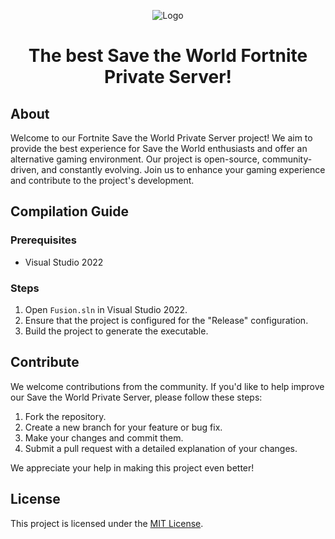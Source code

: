 <p align="center">
  <img src="https://media.discordapp.net/attachments/1134250389403873331/1165870523788574800/FusionIcon.png?ex=65486c89&is=6535f789&hm=4aab326d88ac415716ea7eeffe19b524b87d98fa14c7400820032740dbd316a8&=" alt="Logo">
</p>

<h1 align="center">The best Save the World Fortnite Private Server!</h1>

## About

Welcome to our Fortnite Save the World Private Server project! We aim to provide the best experience for Save the World enthusiasts and offer an alternative gaming environment. Our project is open-source, community-driven, and constantly evolving. Join us to enhance your gaming experience and contribute to the project's development.

## Compilation Guide

### Prerequisites
- Visual Studio 2022

### Steps
1. Open `Fusion.sln` in Visual Studio 2022.
2. Ensure that the project is configured for the "Release" configuration.
3. Build the project to generate the executable.

## Contribute

We welcome contributions from the community. If you'd like to help improve our Save the World Private Server, please follow these steps:

1. Fork the repository.
2. Create a new branch for your feature or bug fix.
3. Make your changes and commit them.
4. Submit a pull request with a detailed explanation of your changes.

We appreciate your help in making this project even better!

## License

This project is licensed under the [MIT License](LICENSE).

